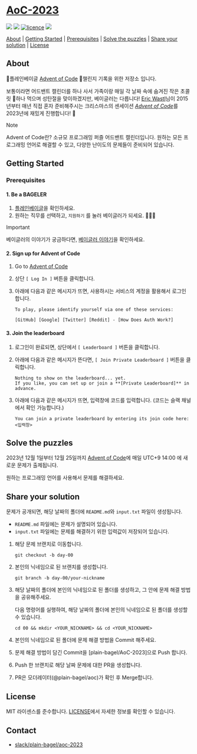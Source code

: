 # [AoC-2023][aoc-2023]

[//]: # (배너 이미지 추가하기)

[![](https://img.shields.io/badge/Advent%20of%20Code-000000?style=for-the-badge&logo=adventofcode&logoColor=white&)][aoc-official] [![](https://img.shields.io/badge/Plain%20Bagel-FFA500?style=for-the-badge&logo=plainbagel&logoColor=white)][pbagel-official] [![licence](https://img.shields.io/github/license/plain-bagel/AoC-2023?style=for-the-badge)](./LICENSE) [![](https://img.shields.io/badge/Slack-4A154B?style=for-the-badge&logo=slack&logoColor=white)](https://plainbagel.slack.com/archives/C067RSCDC78)

[About](#about) | [Getting Started](#getting-started) | [Prerequisites](#prerequisites) | [Solve the puzzles](#solve-the-puzzles) | [Share your solution](#share-your-solution) | [License](#license)

## About

🥯플레인베이글 [Advent of Code][aoc-official] 🎄챌린지 기록을 위한 저장소 입니다.

보통이라면 어드밴트 캘린더를 하나 사서 가족이랑 매일 각 날짜 속에 숨겨진 작은 초콜릿 🍫하나 먹으며 성탄절을 맞이하겠지만, 베이글러는 다릅니다! [Eric Wastl][eric-wastl]님이 2015년부터 매년 직접 혼자 준비해주시는 크리스마스의 센세이션 [*Advent of Code*][aoc-official]를 2023년에 재밌게 진행합니다! :tada:

> [!NOTE]
> Advent of Code란?
> 소규모 프로그래밍 퍼즐 어드밴트 캘린더입니다. 원하는 모든 프로그래밍 언어로 해결할 수 있고, 다양한 난이도의 문제들이 준비되어 있습니다. 

## Getting Started

### Prerequisites

#### 1. Be a BAGELER

1. [플레인베이글][pbagel-career]을 확인하세요.
2. 원하는 직무를 선택하고, `지원하기` 를 눌러 베이글러가 되세요. 🥯🧑‍🍳

> [!IMPORTANT]
> 베이글러의 이야기가 궁금하다면, [베이글러 이야기][pbagel-blog]을 확인하세요.

#### 2. Sign up for Advent of Code

1. Go to [Advent of Code][aoc-official]
2. 상단 `[ Log In ]` 버튼을 클릭합니다.
3. 아래에 다음과 같은 메시지가 뜨면, 사용하시는 서비스의 계정을 활용해서 로그인 합니다.

   ```text
   To play, please identify yourself via one of these services:
   
   [GitHub] [Google] [Twitter] [Reddit] - [How Does Auth Work?]
   ```

#### 3. Join the leaderboard

1. 로그인이 완료되면, 상단에서 `[ Leaderboard ]` 버튼을 클릭합니다.
2. 아래에 다음과 같은 메시지가 뜬다면, `[ Join Private Leaderboard ]` 버튼을 클릭합니다.

    ```text
    Nothing to show on the leaderboard... yet.
    If you like, you can set up or join a **[Private Leaderboard]** in advance.
    ```
3. 아래에 다음과 같은 메시지가 뜨면, 입력창에 코드를 입력합니다. (코드는 슬랙 채널에서 확인 가능합니다.)

    ```text
    You can join a private leaderboard by entering its join code here:
    <입력창>
    ```

## Solve the puzzles

2023년 12월 1일부터 12월 25일까지 [Advent of Code][aoc-official]에 매일 UTC+9 14:00 에 새로운 문제가 출제됩니다.

원하는 프로그래밍 언어를 사용해서 문제를 해결하세요.


## Share your solution

문제가 공개되면, 해당 날짜의 폴더에 `README.md`와 `input.txt` 파일이 생성됩니다.

* `README.md` 파일에는 문제가 설명되어 있습니다.
* `input.txt` 파일에는 문제를 해결하기 위한 입력값이 저장되어 있습니다.

1. 해당 문제 브랜치로 이동합니다. 

    ```shell
    git checkout -b day-00
    ```

2. 본인의 닉네임으로 된 브랜치를 생성합니다.
    
    ```shell
    git branch -b day-00/your-nickname
    ```

3. 해당 날짜의 폴더에 본인의 닉네임으로 된 폴더를 생성하고, 그 안에 문제 해결 방법을 공유해주세요.

    다음 명령어를 실행하여, 해당 날짜의 폴더에 본인의 닉네임으로 된 폴더를 생성할 수 있습니다. 

    ```shell
    cd 00 && mkdir <YOUR_NICKNAME> && cd <YOUR_NICKNAME>
    ```
   
4. 본인의 닉네임으로 된 폴더에 문제 해결 방법을 Commit 해주세요.
5. 문제 해결 방법이 담긴 Commit을 [plain-bagel/AoC-2023]으로 Push 합니다.
6. Push 한 브랜치로 해당 날짜 문제에 대한 PR을 생성합니다. 
7. PR은 모더레이터(@plain-bagel/aoc)가 확인 후 Merge합니다.

## License

MIT 라이센스를 준수합니다. [LICENSE](LICENSE)에서 자세한 정보를 확인할 수 있습니다.

## Contact

- [slack/plain-bagel/aoc-2023](https://plainbagel.slack.com/archives/C067RSCDC78)

[aoc-2023]: https://github.com/plain-bagel/AoC-2023

[aoc-official]: https://adventofcode.com

[eric-wastl]: https://twitter.com/ericwastl

[pbagel-official]: https://pbagel.com

[pbagel-career]: https://pbagel.com/27040452

[pbagel-blog]: https://pbagel.com/27039550


